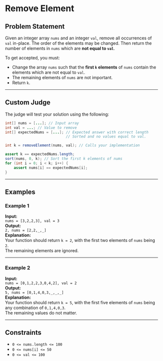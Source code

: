 # Remove Element

## Problem Statement

Given an integer array `nums` and an integer `val`, remove all occurrences of `val` in-place. The order of the elements may be changed. Then return the number of elements in `nums` which are **not equal to `val`**.

To get accepted, you must:

- Change the array `nums` such that the **first `k` elements** of `nums` contain the elements which are not equal to `val`.
- The remaining elements of `nums` are not important.
- Return `k`.

---

## Custom Judge

The judge will test your solution using the following:

```java
int[] nums = [...]; // Input array
int val = ...; // Value to remove
int[] expectedNums = [...]; // Expected answer with correct length
                            // Sorted and no values equal to val.

int k = removeElement(nums, val); // Calls your implementation

assert k == expectedNums.length;
sort(nums, 0, k); // Sort the first k elements of nums
for (int i = 0; i < k; i++) {
    assert nums[i] == expectedNums[i];
}
```

---

## Examples

### Example 1

**Input:**  
`nums = [3,2,2,3], val = 3`  
**Output:**  
`2, nums = [2,2,_,_]`  
**Explanation:**  
Your function should return `k = 2`, with the first two elements of `nums` being `2`.  
The remaining elements are ignored.

---

### Example 2

**Input:**  
`nums = [0,1,2,2,3,0,4,2], val = 2`  
**Output:**  
`5, nums = [0,1,4,0,3,_,_,_]`  
**Explanation:**  
Your function should return `k = 5`, with the first five elements of `nums` being any combination of `0,1,4,0,3`.  
The remaining values do not matter.

---

## Constraints

- `0 <= nums.length <= 100`
- `0 <= nums[i] <= 50`
- `0 <= val <= 100`
